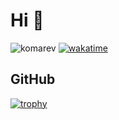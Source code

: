 # Hi 👋


![komarev](https://komarev.com/ghpvc/?username=andreasaugustin&label=Profile%20views&color=0e75b6&style=flat")
[![wakatime](https://wakatime.com/badge/user/4bf7c7f3-cb0f-4d53-b80e-3b544c4e55bc.svg)](https://wakatime.com/@4bf7c7f3-cb0f-4d53-b80e-3b544c4e55bc)

## GitHub

[![trophy](https://github-profile-trophy.vercel.app/?username=armhzjz&theme=onedark)](https://github.com/ryo-ma/github-profile-trophy)

<!--
**armhzjz/armhzjz** is a ✨ _special_ ✨ repository because its `README.md` (this file) appears on your GitHub profile.

Here are some ideas to get you started:

- 🔭 I’m currently working on ...
- 🌱 I’m currently learning ...
- 👯 I’m looking to collaborate on ...
- 🤔 I’m looking for help with ...
- 💬 Ask me about ...
- 📫 How to reach me: ...
- 😄 Pronouns: ...
- ⚡ Fun fact: ...
-->
